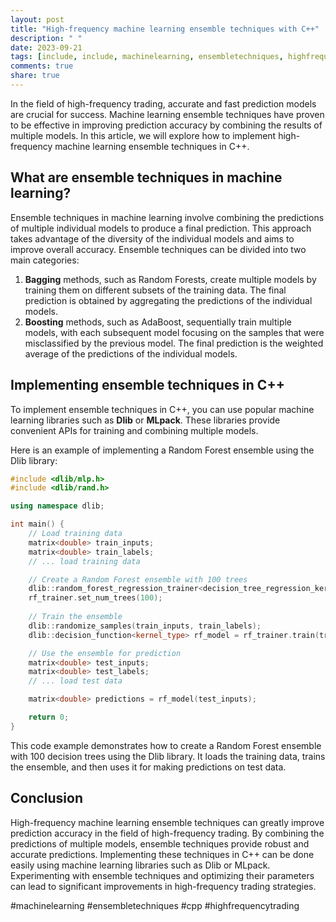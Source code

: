 ```yaml
---
layout: post
title: "High-frequency machine learning ensemble techniques with C++"
description: " "
date: 2023-09-21
tags: [include, include, machinelearning, ensembletechniques, highfrequencytrading]
comments: true
share: true
---
```


In the field of high-frequency trading, accurate and fast prediction models are crucial for success. Machine learning ensemble techniques have proven to be effective in improving prediction accuracy by combining the results of multiple models. In this article, we will explore how to implement high-frequency machine learning ensemble techniques in C++.

## What are ensemble techniques in machine learning?

Ensemble techniques in machine learning involve combining the predictions of multiple individual models to produce a final prediction. This approach takes advantage of the diversity of the individual models and aims to improve overall accuracy. Ensemble techniques can be divided into two main categories:

1. **Bagging** methods, such as Random Forests, create multiple models by training them on different subsets of the training data. The final prediction is obtained by aggregating the predictions of the individual models.
2. **Boosting** methods, such as AdaBoost, sequentially train multiple models, with each subsequent model focusing on the samples that were misclassified by the previous model. The final prediction is the weighted average of the predictions of the individual models.

## Implementing ensemble techniques in C++

To implement ensemble techniques in C++, you can use popular machine learning libraries such as **Dlib** or **MLpack**. These libraries provide convenient APIs for training and combining multiple models.

Here is an example of implementing a Random Forest ensemble using the Dlib library:

```cpp
#include <dlib/mlp.h>
#include <dlib/rand.h>

using namespace dlib;

int main() {
    // Load training data
    matrix<double> train_inputs;
    matrix<double> train_labels;
    // ... load training data

    // Create a Random Forest ensemble with 100 trees
    dlib::random_forest_regression_trainer<decision_tree_regression_kernel_1> rf_trainer;
    rf_trainer.set_num_trees(100);
    
    // Train the ensemble
    dlib::randomize_samples(train_inputs, train_labels);
    dlib::decision_function<kernel_type> rf_model = rf_trainer.train(train_inputs, train_labels);

    // Use the ensemble for prediction
    matrix<double> test_inputs;
    matrix<double> test_labels;
    // ... load test data

    matrix<double> predictions = rf_model(test_inputs);

    return 0;
}
```

This code example demonstrates how to create a Random Forest ensemble with 100 decision trees using the Dlib library. It loads the training data, trains the ensemble, and then uses it for making predictions on test data.

## Conclusion

High-frequency machine learning ensemble techniques can greatly improve prediction accuracy in the field of high-frequency trading. By combining the predictions of multiple models, ensemble techniques provide robust and accurate predictions. Implementing these techniques in C++ can be done easily using machine learning libraries such as Dlib or MLpack. Experimenting with ensemble techniques and optimizing their parameters can lead to significant improvements in high-frequency trading strategies.

#machinelearning #ensembletechniques #cpp #highfrequencytrading